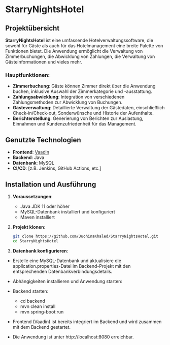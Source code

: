 # StarryNightsHotel

## Projektübersicht

**StarryNightsHotel** ist eine umfassende Hotelverwaltungssoftware, die sowohl für Gäste als auch für das Hotelmanagement eine breite Palette von Funktionen bietet. Die Anwendung ermöglicht die Verwaltung von Zimmerbuchungen, die Abwicklung von Zahlungen, die Verwaltung von Gästeinformationen und vieles mehr.

### Hauptfunktionen:
- **Zimmerbuchung**: Gäste können Zimmer direkt über die Anwendung buchen, inklusive Auswahl der Zimmerkategorie und -ausstattung.
- **Zahlungsabwicklung**: Integration von verschiedenen Zahlungsmethoden zur Abwicklung von Buchungen.
- **Gästeverwaltung**: Detaillierte Verwaltung der Gästedaten, einschließlich Check-in/Check-out, Sonderwünsche und Historie der Aufenthalte.
- **Berichterstellung**: Generierung von Berichten zur Auslastung, Einnahmen und Kundenzufriedenheit für das Management.

## Genutzte Technologien

- **Frontend**: [Vaadin](https://vaadin.com/)
- **Backend**: Java
- **Datenbank**: MySQL
- **CI/CD**: [z.B. Jenkins, GitHub Actions, etc.]

## Installation und Ausführung

1. **Voraussetzungen**:
   - Java JDK 11 oder höher
   - MySQL-Datenbank installiert und konfiguriert
   - Maven installiert

2. **Projekt klonen**:
   ```bash
   git clone https://github.com/JuohinaKhaled/StarryNightsHotel.git
   cd StarryNightsHotel

3. **Datenbank konfigurieren**:
- Erstelle eine MySQL-Datenbank und aktualisiere die application.properties-Datei im Backend-Projekt mit den entsprechenden Datenbankverbindungsdetails.
- Abhängigkeiten installieren und Anwendung starten:
- Backend starten:
  - cd backend
  - mvn clean install
  - mvn spring-boot:run
- Frontend (Vaadin) ist bereits integriert im Backend und wird zusammen mit dem Backend gestartet.
  
- Die Anwendung ist unter http://localhost:8080 erreichbar.




